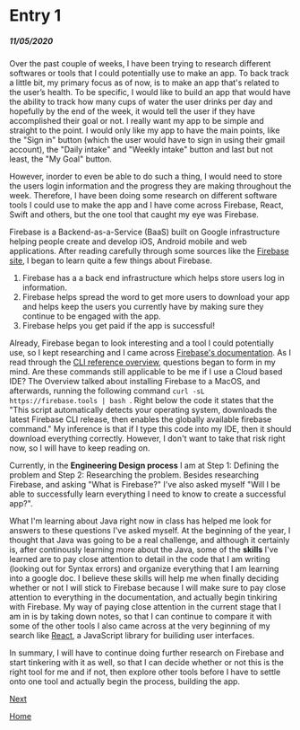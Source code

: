 # Entry 1
##### 11/05/2020

Over the past couple of weeks, I have been trying to research different softwares or tools that I could potentially use to make an app. To back track a little bit, my primary focus as of now, is to make an app that's related to the user’s health. To be specific, I would like to build an app that would have the ability to track how many cups of water the user drinks per day and hopefully by the end of the week, it would tell the user if they have accomplished their goal or not. I really want my app to be simple and straight to the point. I would only like my app to have the main points, like the "Sign in" button (which the user would have to sign in using their gmail account), the "Daily intake" and "Weekly intake" button and last but not least, the "My Goal" button.

However, inorder to even be able to do such a thing, I would need to store the users login information and the progress they are making throughout the week. Therefore, I have been doing some research on different software tools I could use to make the app and I have come across Firebase, React, Swift and others, but the one tool that caught my eye was Firebase.

Firebase is a Backend-as-a-Service (BaaS) built on Google infrastructure helping people create and develop iOS, Android mobile and web applications. After reading carefully through some sources like the [Firebase site](https://firebase.google.com/), I began to learn quite a few things about Firebase.
<ol>
    <li> Firebase has a a back end infrastructure which helps store users log in information. </li>
    <li> Firebase helps spread the word to get more users to download your app and helps keep the users you currently have by making sure they continue to be engaged with the app.</li>
    <li> Firebase helps you get paid if the app is successful!</li>
</ol>

Already, Firebase began to look interesting and a tool I could potentially use, so I kept researching and I came across [Firebase's documentation](https://firebase.google.com/docs/cli). As I read through the [CLI reference overview](https://firebase.google.com/docs/cli#install-cli-mac-linux), questions began to form in my mind. Are these commands still applicable to be me if I use a Cloud based IDE? The Overview talked about installing Firebase to a MacOS, and afterwards, running the following command `curl -sL https://firebase.tools | bash `. Right below the code it states that the "This script automatically detects your operating system, downloads the latest Firebase CLI release, then enables the globally available firebase command." My inference is that if I type this code into my IDE, then it should download everything correctly. However, I don't want to take that risk right now, so I will have to keep reading on.

Currently, in the **Engineering Design process** I am at Step 1: Defining the problem and Step 2: Researching the problem. Besides researching Firebase, and asking "What is Firebase?" I've also asked myself "Will I be able to successfully learn everything I need to know to create a successful app?".

What I'm learning about Java right now in class has helped me look for answers to these questions I've asked myself. At the beginning of the year, I thought that Java was going to be a real challenge, and although it certainly is, after continously learning more about the Java, some of the **skills** I've learned are to pay close attention to detail in the code that I am writing (looking out for Syntax errors) and organize everything that I am learning into a google doc. I believe these skills will help me when finally deciding whether or not I will stick to Firebase because I will make sure to pay close attention to everything in the documentation, and actually begin tinkiring with Firebase. My way of paying close attention in the current stage that I am in is by taking down notes, so that I can continue to compare it with some of the other tools I also came across at the very beginning of my search like [React](https://reactjs.org/tutorial/tutorial.html#overview), a JavaScript library for builiding user interfaces.

In summary, I will have to continue doing further research on Firebase and start tinkering with it as well, so that I can decide whether or not this is the right tool for me and if not, then explore other tools before I have to settle onto one tool and actually begin the process, building the app.

[Next](entry02.md)

[Home](../README.md)

